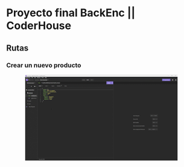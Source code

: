 # Proyecto final BackEnc || CoderHouse

## Rutas

### Crear un nuevo producto
<img style="display: block;-webkit-user-select: none;margin: auto;background-color: hsl(0, 0%, 90%);" src="https://raw.githubusercontent.com/JuaniTrotti/FinalBackEnd/master/files/products/gif-grande/create-product_AdobeExpress.gif" width="80%" height="auto" >
